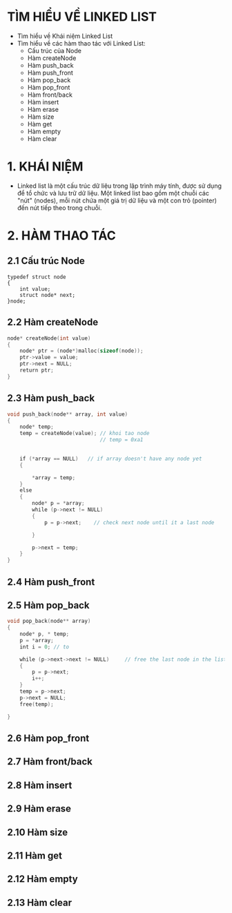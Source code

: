 # TÌM HIỂU VỀ LINKED LIST
- Tìm hiểu về Khái niệm Linked List
- Tìm hiểu về các hàm thao tác với Linked List:
	- Cấu trúc của Node
	- Hàm createNode
	- Hàm push_back
	- Hàm push_front
	- Hàm pop_back
	- Hàm pop_front
	- Hàm front/back
	- Hàm insert
	- Hàm erase
	- Hàm size
	- Hàm get
	- Hàm empty
	- Hàm clear

# 1. KHÁI NIỆM
- Linked list là một cấu trúc dữ liệu trong lập trình máy tính, được sử dụng để tổ chức
và lưu trữ dữ liệu. Một linked list bao gồm một chuỗi các "nút" (nodes), mỗi nút chứa một
giá trị dữ liệu và một con trỏ (pointer) đến nút tiếp theo trong chuỗi.

# 2. HÀM THAO TÁC
## 2.1 Cấu trúc Node

```
typedef struct node
{
	int value;
	struct node* next;
}node;
```

## 2.2 Hàm createNode

```cpp
node* createNode(int value)
{
    node* ptr = (node*)malloc(sizeof(node));
    ptr->value = value;
    ptr->next = NULL;
    return ptr;
}

```

## 2.3 Hàm push_back

```cpp
void push_back(node** array, int value)
{
    node* temp;
    temp = createNode(value); // khoi tao node
                              // temp = 0xa1

    
    if (*array == NULL)   // if array doesn't have any node yet
    {

        *array = temp;
    }
    else 
    {
        node* p = *array; 
        while (p->next != NULL) 
        {
            p = p->next;    // check next node until it a last node

        }

        p->next = temp;
    }
}

```

## 2.4 Hàm push_front



## 2.5 Hàm pop_back

```cpp
void pop_back(node** array)
{
    node* p, * temp;
    p = *array;
    int i = 0; // to 

    while (p->next->next != NULL)     // free the last node in the list
    {
        p = p->next;
        i++;
    }
    temp = p->next;
    p->next = NULL;
    free(temp);

}

```

## 2.6 Hàm pop_front

## 2.7 Hàm front/back

## 2.8 Hàm insert

## 2.9 Hàm erase

## 2.10 Hàm size

## 2.11 Hàm get

## 2.12 Hàm empty

## 2.13 Hàm clear
